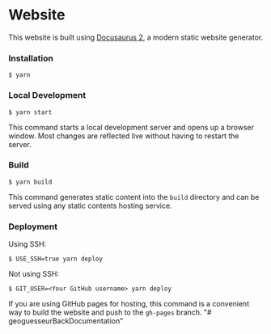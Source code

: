 # Website

This website is built using [Docusaurus 2](https://docusaurus.io/), a modern static website generator.

### Installation

```
$ yarn
```
### Local Development

```
$ yarn start
```
This command starts a local development server and opens up a browser window. Most changes are reflected live without having to restart the server.

### Build

```
$ yarn build
```

This command generates static content into the `build` directory and can be served using any static contents hosting service.

### Deployment

Using SSH:

```
$ USE_SSH=true yarn deploy
```

Not using SSH:

```
$ GIT_USER=<Your GitHub username> yarn deploy
```

If you are using GitHub pages for hosting, this command is a convenient way to build the website and push to the `gh-pages` branch.
"# geoguesseurBackDocumentation" 

